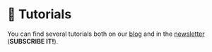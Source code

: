 # &#129489; Tutorials

You can find several tutorials both on our [blog](https://cheshirecat.ai/blog/) and in the [newsletter](https://medium.com/mad-chatter-tea-party) (**SUBSCRIBE IT!**). 